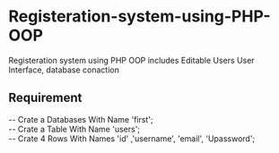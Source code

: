 # Registeration-system-using-PHP-OOP
Registeration system using PHP OOP includes Editable Users User Interface,  database conaction 
## Requirement
-- Crate a Databases With Name 'first';
<br />
-- Crate a Table With Name 'users';
<br />
-- Crate 4 Rows With Names 'id' ,'username', 'email', 'Upassword';


